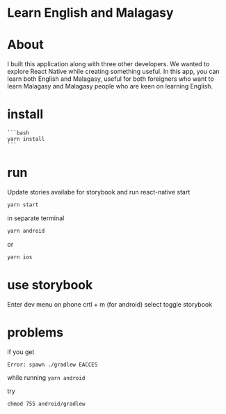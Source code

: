 # Learn English and Malagasy

# About

I built this application along with three other developers. We wanted to explore React Native while creating something useful. In this app, you can learn both English and Malagasy, useful for both foreigners who want to learn Malagasy and Malagasy people who are keen on learning English.

# install

    ```bash
    yarn install
    ```



# run

Update stories availabe for storybook and run react-native start

```bash
yarn start
```

in separate terminal

```bash
yarn android
```

or 

```bash
yarn ios
```

# use storybook

Enter dev menu on phone crtl + m (for android) select toggle storybook


# problems

if you get 

```bash
Error: spawn ./gradlew EACCES
 ```

while running `yarn android`

try

```
chmod 755 android/gradlew 
```
